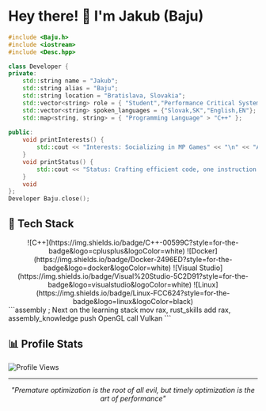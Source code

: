# Hey there! 👋 I'm Jakub (Baju)

```cpp
#include <Baju.h>
#include <iostream>  
#include <Desc.hpp>

class Developer {
private:
    std::string name = "Jakub";
    std::string alias = "Baju";
    std::string location = "Bratislava, Slovakia";
    std::vector<string> role = { "Student","Performance Critical Systems Developer"};
    std::vector<string> spoken_languages = {"Slovak,SK","English,EN"};
    std::map<string, string> = { "Programming Language" > "C++" };
    
public:
    void printInterests() {
        std::cout << "Interests: Socializing in MP Games" << "\n" << "Always learning" << "
    }
    void printStatus() {
        std::cout << "Status: Crafting efficient code, one instruction at a time" << std::endl;
    }
    void 
};
Developer Baju.close();
```

## 🔧 Tech Stack

<div align="center">
![C++](https://img.shields.io/badge/C++-00599C?style=for-the-badge&logo=cplusplus&logoColor=white)
![Docker](https://img.shields.io/badge/Docker-2496ED?style=for-the-badge&logo=docker&logoColor=white)
![Visual Studio](https://img.shields.io/badge/Visual%20Studio-5C2D91?style=for-the-badge&logo=visualstudio&logoColor=white)
![Linux](https://img.shields.io/badge/Linux-FCC624?style=for-the-badge&logo=linux&logoColor=black)

</div>
```assembly
; Next on the learning stack
mov rax, rust_skills
add rax, assembly_knowledge
push OpenGL
call Vulkan
```

## 📊 Profile Stats

![Profile Views](https://komarev.com/ghpvc/?username=baju8&color=blue&style=flat-square)

---

<div align="center">

*"Premature optimization is the root of all evil, but timely optimization is the art of performance"*

</div>
